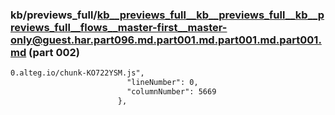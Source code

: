 ### kb/previews_full/kb__previews_full__kb__previews_full__kb__previews_full__flows__master-first__master-only@guest.har.part096.md.part001.md.part001.md.part001.md (part 002)

```md
0.alteg.io/chunk-KO722YSM.js",
                          "lineNumber": 0,
                          "columnNumber": 5669
                        },
     
```

```
